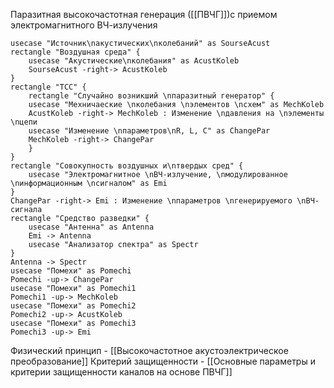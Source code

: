 Паразитная высокочастотная генерация ([[ПВЧГ]])с приемом электромагнитного ВЧ-излучения
```plantuml
usecase "Источник\nакустических\nколебаний" as SourseAcust
rectangle "Воздушная среда" {
	usecase "Акустические\nколебания" as AcustKoleb
	SourseAcust -right-> AcustKoleb
}
rectangle "ТСС" {
	rectangle "Случайно возникший \nпаразитный генератор" {
	usecase "Мехничаеские \nколебания \nэлементов \nсхем" as MechKoleb
	AcustKoleb -right-> MechKoleb : Изменение \nдавления на \nэлементы \nцепи
	usecase "Изменение \nпараметров\nR, L, C" as ChangePar
	MechKoleb -right-> ChangePar
	}
}
rectangle "Совокупность воздушных и\nтвердых сред" {
	usecase "Электромагнитное \nВЧ-излучение, \nмодулированное \nинформационным \nсигналом" as Emi
}
ChangePar -right-> Emi : Изменение \nпараметров \nгенерируемого \nВЧ-сигнала
rectangle "Средство разведки" {
	usecase "Антенна" as Antenna
	Emi -> Antenna
	usecase "Анализатор спектра" as Spectr
}
Antenna -> Spectr
usecase "Помехи" as Pomechi
Pomechi -up-> ChangePar
usecase "Помехи" as Pomechi1
Pomechi1 -up-> MechKoleb
usecase "Помехи" as Pomechi2
Pomechi2 -up-> AcustKoleb
usecase "Помехи" as Pomechi3
Pomechi3 -up-> Emi
```

Физический принцип - [[Высокочастотное акустоэлектрическое преобразование]]
Критерий защищенности - [[Основные параметры и критерии защищенности каналов на основе ПВЧГ]]
